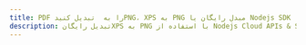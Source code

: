 ---title: PDF را به  تبدیل کنیدPNG، XPS به PNG مبدل رایگان یا Nodejs SDKdescription: تبدیل رایگانXPS به PNG با استفاده از Nodejs Cloud APIs & SDK همچنین اسناد PDF را در Cloud ایجاد، ویرایش و رندر کنید.---